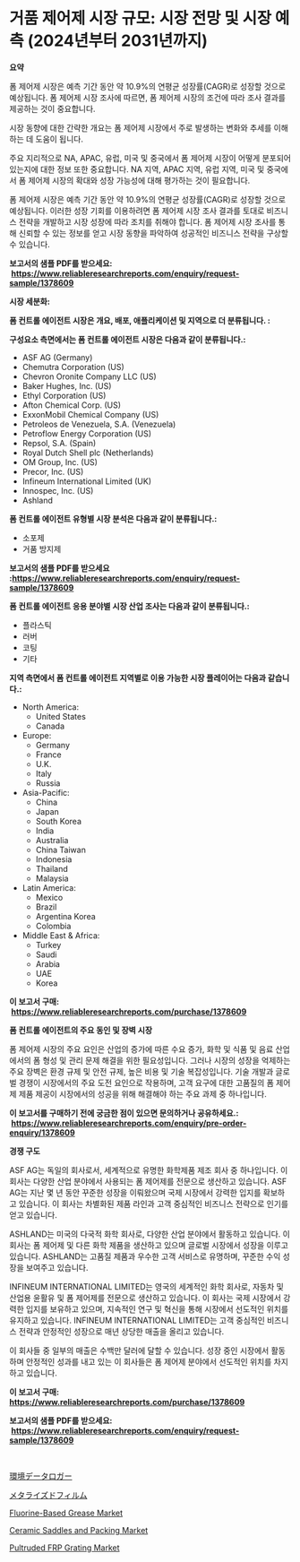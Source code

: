 <p><h1>거품 제어제 시장 규모: 시장 전망 및 시장 예측 (2024년부터 2031년까지)</h1></p><p><strong>요약</strong></p>
<p><p>폼 제어제 시장은 예측 기간 동안 약 10.9%의 연평균 성장률(CAGR)로 성장할 것으로 예상됩니다. 폼 제어제 시장 조사에 따르면, 폼 제어제 시장의 조건에 따라 조사 결과를 제공하는 것이 중요합니다.</p><p>시장 동향에 대한 간략한 개요는 폼 제어제 시장에서 주로 발생하는 변화와 추세를 이해하는 데 도움이 됩니다.</p><p>주요 지리적으로 NA, APAC, 유럽, 미국 및 중국에서 폼 제어제 시장이 어떻게 분포되어 있는지에 대한 정보 또한 중요합니다. NA 지역, APAC 지역, 유럽 지역, 미국 및 중국에서 폼 제어제 시장의 확대와 성장 가능성에 대해 평가하는 것이 필요합니다.</p><p>폼 제어제 시장은 예측 기간 동안 약 10.9%의 연평균 성장률(CAGR)로 성장할 것으로 예상됩니다. 이러한 성장 기회를 이용하려면 폼 제어제 시장 조사 결과를 토대로 비즈니스 전략을 개발하고 시장 성장에 따라 조치를 취해야 합니다. 폼 제어제 시장 조사를 통해 신뢰할 수 있는 정보를 얻고 시장 동향을 파악하여 성공적인 비즈니스 전략을 구상할 수 있습니다.</p></p>
<p><strong>보고서의 샘플 PDF를 받으세요: &nbsp;<a href="https://www.reliableresearchreports.com/enquiry/request-sample/1378609">https://www.reliableresearchreports.com/enquiry/request-sample/1378609</a></strong></p>
<p><strong>시장 세분화:</strong></p>
<p><strong> 폼 컨트롤 에이전트 시장은 개요, 배포, 애플리케이션 및 지역으로 더 분류됩니다. :</strong></p>
<p><strong>구성요소 측면에서는 폼 컨트롤 에이전트 시장은 다음과 같이 분류됩니다.:</strong></p>
<p><ul><li>ASF AG (Germany)</li><li>Chemutra Corporation (US)</li><li>Chevron Oronite Company LLC (US)</li><li>Baker Hughes, Inc. (US)</li><li>Ethyl Corporation (US)</li><li>Afton Chemical Corp. (US)</li><li>ExxonMobil Chemical Company (US)</li><li>Petroleos de Venezuela, S.A. (Venezuela)</li><li>Petroflow Energy Corporation (US)</li><li>Repsol, S.A. (Spain)</li><li>Royal Dutch Shell plc (Netherlands)</li><li>OM Group, Inc. (US)</li><li>Precor, Inc. (US)</li><li>Infineum International Limited (UK)</li><li>Innospec, Inc. (US)</li><li>Ashland</li></ul></p>
<p><strong> 폼 컨트롤 에이전트 유형별 시장 분석은 다음과 같이 분류됩니다.:</strong></p>
<p><ul><li>소포제</li><li>거품 방지제</li></ul></p>
<p><strong>보고서의 샘플 PDF를 받으세요 :<a href="https://www.reliableresearchreports.com/enquiry/request-sample/1378609">https://www.reliableresearchreports.com/enquiry/request-sample/1378609</a></strong></p>
<p><strong> 폼 컨트롤 에이전트 응용 분야별 시장 산업 조사는 다음과 같이 분류됩니다.:</strong></p>
<p><ul><li>플라스틱</li><li>러버</li><li>코팅</li><li>기타</li></ul></p>
<p><strong>지역 측면에서 폼 컨트롤 에이전트 지역별로 이용 가능한 시장 플레이어는 다음과 같습니다.:</strong></p>
<p><ul>
    <li>
        North America:
        <ul>
            <li>United States</li>
            <li>Canada</li>
        </ul>
    </li>
    <li>
        Europe:
        <ul>
            <li>Germany</li>
            <li>France</li>
            <li>U.K.</li>
            <li>Italy</li>
            <li>Russia</li>
        </ul>
    </li>
    <li>
        Asia-Pacific:
        <ul>
            <li>China</li>
            <li>Japan</li>
            <li>South Korea</li>
            <li>India</li>
            <li>Australia</li>
            <li>China Taiwan</li>
            <li>Indonesia</li>
            <li>Thailand</li>
            <li>Malaysia</li>
        </ul>
    </li>
    <li>
        Latin America:
        <ul>
            <li>Mexico</li>
            <li>Brazil</li>
            <li>Argentina Korea</li>
            <li>Colombia</li>
        </ul>
    </li>
    <li>
        Middle East & Africa:
        <ul>
            <li>Turkey</li>
            <li>Saudi</li>
            <li>Arabia</li>
            <li>UAE</li>
            <li>Korea</li>
        </ul>
    </li>
    </ul></p>
<p><strong>이 보고서 구매: &nbsp;<a href="https://www.reliableresearchreports.com/purchase/1378609">https://www.reliableresearchreports.com/purchase/1378609</a></strong></p>
<p><strong>폼 컨트롤 에이전트의 주요 동인 및 장벽 시장</strong></p>
<p><p>폼 제어제 시장의 주요 요인은 산업의 증가에 따른 수요 증가, 화학 및 식품 및 음료 산업에서의 폼 형성 및 관리 문제 해결을 위한 필요성입니다. 그러나 시장의 성장을 억제하는 주요 장벽은 환경 규제 및 안전 규제, 높은 비용 및 기술 복잡성입니다. 기술 개발과 글로벌 경쟁이 시장에서의 주요 도전 요인으로 작용하며, 고객 요구에 대한 고품질의 폼 제어제 제품 제공이 시장에서의 성공을 위해 해결해야 하는 주요 과제 중 하나입니다.</p></p>
<p><strong>이 보고서를 구매하기 전에 궁금한 점이 있으면 문의하거나 공유하세요.: &nbsp;<a href="https://www.reliableresearchreports.com/enquiry/pre-order-enquiry/1378609">https://www.reliableresearchreports.com/enquiry/pre-order-enquiry/1378609</a></strong></p>
<p><strong>경쟁 구도</strong></p>
<p><p>ASF AG는 독일의 회사로서, 세계적으로 유명한 화학제품 제조 회사 중 하나입니다. 이 회사는 다양한 산업 분야에서 사용되는 폼 제어제를 전문으로 생산하고 있습니다. ASF AG는 지난 몇 년 동안 꾸준한 성장을 이뤄왔으며 국제 시장에서 강력한 입지를 확보하고 있습니다. 이 회사는 차별화된 제품 라인과 고객 중심적인 비즈니스 전략으로 인기를 얻고 있습니다.</p><p>ASHLAND는 미국의 다국적 화학 회사로, 다양한 산업 분야에서 활동하고 있습니다. 이 회사는 폼 제어제 및 다른 화학 제품을 생산하고 있으며 글로벌 시장에서 성장을 이루고 있습니다. ASHLAND는 고품질 제품과 우수한 고객 서비스로 유명하며, 꾸준한 수익 성장을 보여주고 있습니다.</p><p>INFINEUM INTERNATIONAL LIMITED는 영국의 세계적인 화학 회사로, 자동차 및 산업용 윤활유 및 폼 제어제를 전문으로 생산하고 있습니다. 이 회사는 국제 시장에서 강력한 입지를 보유하고 있으며, 지속적인 연구 및 혁신을 통해 시장에서 선도적인 위치를 유지하고 있습니다. INFINEUM INTERNATIONAL LIMITED는 고객 중심적인 비즈니스 전략과 안정적인 성장으로 매년 상당한 매출을 올리고 있습니다.</p><p>이 회사들 중 일부의 매출은 수백만 달러에 달할 수 있습니다. 성장 중인 시장에서 활동하며 안정적인 성과를 내고 있는 이 회사들은 폼 제어제 분야에서 선도적인 위치를 차지하고 있습니다.</p></p>
<p><strong>이 보고서 구매: &nbsp; <a href="https://www.reliableresearchreports.com/purchase/1378609">https://www.reliableresearchreports.com/purchase/1378609</a></strong></p>
<p><strong>보고서의 샘플 PDF를 받으세요: &nbsp;<a href="https://www.reliableresearchreports.com/enquiry/request-sample/1378609">https://www.reliableresearchreports.com/enquiry/request-sample/1378609</a></strong><strong></strong></p>
<p>&nbsp;</p>
<p><p><a href="https://github.com/wkuactfdzwizk06/Market-Research-Report-List-1/blob/main/1418267952.md">環境データロガー</a></p><p><a href="https://medium.com/@melliestracke2023/%E3%83%A1%E3%82%BF%E3%83%A9%E3%82%A4%E3%82%BA%E3%83%95%E3%82%A3%E3%83%AB%E3%83%A0%E3%81%AE%E5%B8%82%E5%A0%B4%E8%AA%BF%E6%9F%BB%E3%83%AC%E3%83%9D%E3%83%BC%E3%83%88-%E3%81%9D%E3%81%AE%E6%AD%B4%E5%8F%B2%E3%81%A82031%E5%B9%B4%E3%81%BE%E3%81%A7%E3%81%AE%E4%BA%88%E6%B8%AC-c3571efc4290">メタライズドフィルム</a></p><p><a href="https://github.com/ChiragRp1/Market-Research-Report-List-3/blob/main/fluorine-based-grease-market.md">Fluorine-Based Grease Market</a></p><p><a href="https://github.com/abdelrhmankishk22/Market-Research-Report-List-3/blob/main/ceramic-saddles-and-packing-market.md">Ceramic Saddles and Packing Market</a></p><p><a href="https://issuu.com/reportprime-2/docs/pultruded-frp-grating-market-size-2030.pptx">Pultruded FRP Grating Market</a></p></p>
